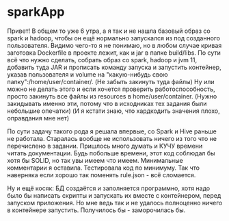 # sparkApp
Привет!
В общем то уже 6 утра, а я так и не нашла базовый образ со spark и hadoop, чтобы он ещё нормально запускался из под созданного пользователя.
Видимо чего-то я не понимаю, но в любом случае кривая заготовка Dockerfile в проекте лежит, как и jar в папке build/libs.
По сути всё что нужно сделать, собрать образ со spark, hadoop и jvm 11, добавить туда JAR и прописать команду запуска и запустить контейнер,
указав пользователя и volume на "какую-нибудь свою папку":/home/user/container/. (Не забыть закинуть туда файлы)
Ну или можно не делать этого и если хочется проверить работоспособность, просто закинуть все файлы из resources в home/user/container.
(Нужно закидывать именно эти, потому что в исходниках тех задания были небольшие опечатки) (И я кстати знаю, что хардкодить значения плохо, оправдания мне нет)

По сути задачу такого рода я решала впервые, со Spark и Hive раньше не работала. Старалась вообще не использовать ничего из того что не перечислено в задании.
Пришлось много думать и КУЧУ времени читать документации. Будь побольше времени, этот код соблюдал бы хотя бы SOLID, но так увы имеем что имеем. Минимальные комментарии я оставила.
Тестировала код по минимуму. Так что наверняка если хорошо так поменять rule.json - всё сломается.

Ну и ещё косяк: БД создаётся и заполняется программно, хотя надо было бы написать скрипты и запускать их вместе с контейнером, перед запуском приложения.
Но мне ведь так и не удалось полноценно ничего в контейнере запустить. Получилось бы - заморочилась бы.
